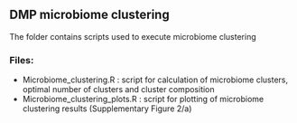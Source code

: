## DMP microbiome clustering

The folder contains scripts used to execute microbiome clustering

### Files:

- Microbiome_clustering.R : script for calculation of microbiome clusters, optimal number of clusters and cluster composition
- Microbiome_clustering_plots.R : script for plotting of microbiome clustering results (Supplementary Figure 2/a)

